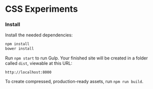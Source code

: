 # CSS Experiments

### Install

Install the needed dependencies:

```bash
npm install
bower install
```

Run `npm start` to run Gulp. Your finished site will be created in a folder called `dist`, viewable at this URL:

```
http://localhost:8000
```

To create compressed, production-ready assets, run `npm run build`.

